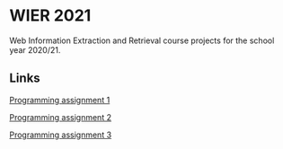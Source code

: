 # WIER 2021

Web Information Extraction and Retrieval course projects for the school year 2020/21.


## Links

[Programming assignment 1](./pa1)

[Programming assignment 2](./pa1)

[Programming assignment 3](./pa1)

